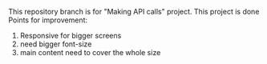 This repository branch is for "Making API calls" project.
This project is done
Points for improvement:
1. Responsive for bigger screens 
2. need bigger font-size 
3. main content need to cover the whole size 